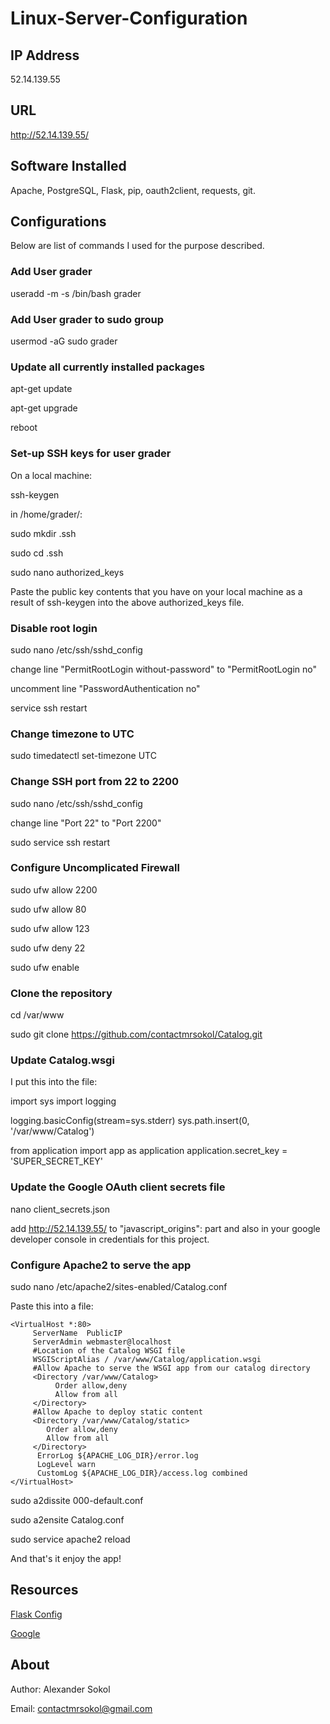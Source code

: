 # Linux-Server-Configuration

## IP Address

52.14.139.55

## URL

http://52.14.139.55/

## Software Installed

Apache, PostgreSQL, Flask, pip, oauth2client, requests, git.

## Configurations

Below are list of commands I used for the purpose described.

### Add User grader

useradd -m -s /bin/bash grader

### Add User grader to sudo group

usermod -aG sudo grader

### Update all currently installed packages

apt-get update

apt-get upgrade

reboot

### Set-up SSH keys for user grader

On a local machine:

ssh-keygen

in /home/grader/:

sudo mkdir .ssh

sudo cd .ssh

sudo nano authorized_keys

Paste the public key contents that you have on your local machine as a result of ssh-keygen into the above authorized_keys file.

### Disable root login

sudo nano /etc/ssh/sshd_config

change line "PermitRootLogin without-password" to "PermitRootLogin no"

uncomment line "PasswordAuthentication no"

service ssh restart

### Change timezone to UTC

sudo timedatectl set-timezone UTC

### Change SSH port from 22 to 2200

sudo nano /etc/ssh/sshd_config

change line "Port 22" to "Port 2200"

sudo service ssh restart

### Configure Uncomplicated Firewall

sudo ufw allow 2200

sudo ufw allow 80

sudo ufw allow 123

sudo ufw deny 22

sudo ufw enable

### Clone the repository

cd /var/www

sudo git clone https://github.com/contactmrsokol/Catalog.git

### Update Catalog.wsgi

I put this into the file:


import sys
import logging

logging.basicConfig(stream=sys.stderr)
sys.path.insert(0, '/var/www/Catalog')

from application import app as application
application.secret_key = 'SUPER_SECRET_KEY'  

### Update the Google OAuth client secrets file

nano client_secrets.json

add http://52.14.139.55/ to "javascript_origins": part and also in your google developer console in credentials for this project.

### Configure Apache2 to serve the app

sudo nano /etc/apache2/sites-enabled/Catalog.conf

Paste this into a file:

```
<VirtualHost *:80>
     ServerName  PublicIP
     ServerAdmin webmaster@localhost
     #Location of the Catalog WSGI file
     WSGIScriptAlias / /var/www/Catalog/application.wsgi
     #Allow Apache to serve the WSGI app from our catalog directory
     <Directory /var/www/Catalog>
          Order allow,deny
          Allow from all
     </Directory>
     #Allow Apache to deploy static content
     <Directory /var/www/Catalog/static>
        Order allow,deny
        Allow from all
     </Directory>
      ErrorLog ${APACHE_LOG_DIR}/error.log
      LogLevel warn
      CustomLog ${APACHE_LOG_DIR}/access.log combined
</VirtualHost>
```

sudo a2dissite 000-default.conf

sudo a2ensite Catalog.conf

sudo service apache2 reload

And that's it enjoy the app!

## Resources

[Flask Config](http://flask.pocoo.org/docs/0.12/config/)

[Google](http://www.google.com)

## About

Author: Alexander Sokol

Email: contactmrsokol@gmail.com

